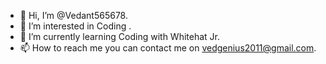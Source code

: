 - 👋 Hi, I’m @Vedant565678.
- 👀 I’m interested in Coding .
- 🌱 I’m currently learning Coding with Whitehat Jr.
- 📫 How to reach me you can contact me on vedgenius2011@gmail.com.

<!---
Vedant565678/Vedant565678 is a ✨ special ✨ repository because its `README.md` (this file) appears on your GitHub profile.
You can click the Preview link to take a look at your changes.
--->
